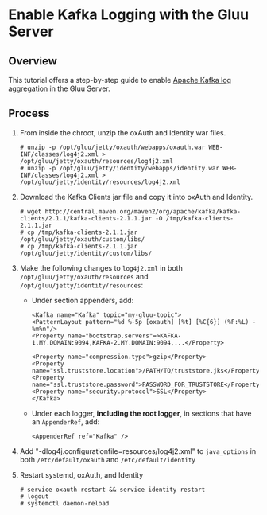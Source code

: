 # Enable Kafka Logging with the Gluu Server

## Overview

This tutorial offers a step-by-step guide to enable [Apache Kafka log aggregation](https://kafka.apache.org) in the Gluu Server. 

## Process

1. From inside the chroot, unzip the oxAuth and Identity war files.

    ```
    # unzip -p /opt/gluu/jetty/oxauth/webapps/oxauth.war WEB-INF/classes/log4j2.xml > /opt/gluu/jetty/oxauth/resources/log4j2.xml
    # unzip -p /opt/gluu/jetty/identity/webapps/identity.war WEB-INF/classes/log4j2.xml > /opt/gluu/jetty/identity/resources/log4j2.xml
    ```
    
1. Download the Kafka Clients jar file and copy it into oxAuth and Identity.

    ```
    # wget http://central.maven.org/maven2/org/apache/kafka/kafka-clients/2.1.1/kafka-clients-2.1.1.jar -O /tmp/kafka-clients-2.1.1.jar
    # cp /tmp/kafka-clients-2.1.1.jar /opt/gluu/jetty/oxauth/custom/libs/
    # cp /tmp/kafka-clients-2.1.1.jar /opt/gluu/jetty/identity/custom/libs/
    ```
    
1. Make the following changes to `log4j2.xml` in both `/opt/gluu/jetty/oxauth/resources` and `/opt/gluu/jetty/identity/resources`:
    - Under section appenders, add:

        ```
        <Kafka name="Kafka" topic="my-gluu-topic">
        <PatternLayout pattern="%d %-5p [oxauth] [%t] [%C{6}] (%F:%L) - %m%n"/>  
        <Property name="bootstrap.servers"=>KAFKA-1.MY.DOMAIN:9094,KAFKA-2.MY.DOMAIN:9094,...</Property>
    
        <Property name="compression.type">gzip</Property>
        <Property name="ssl.truststore.location">/PATH/TO/truststore.jks</Property>
        <Property name="ssl.truststore.password">PASSWORD_FOR_TRUSTSTORE</Property>
        <Property name="security.protocol">SSL</Property>
        </Kafka>
        ```
    
    - Under each logger, **including the root logger**, in sections that have an `AppenderRef`, add:
    
        ```
        <AppenderRef ref="Kafka" />
        ```
        
1. Add "-dlog4j.configurationfile=resources/log4j2.xml" to `java_options` in both `/etc/default/oxauth` and `/etc/default/identity`

1. Restart systemd, oxAuth, and Identity

    ```
    # service oxauth restart && service identity restart
    # logout
    # systemctl daemon-reload
    ```
